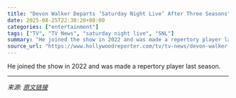 ```yaml
---
title: "Devon Walker Departs ‘Saturday Night Live’ After Three Seasons"
date: 2025-08-25T22:38:20+08:00
categories: ["entertainment"]
tags: ["TV", "TV News", "saturday night live", "SNL"]
summary: "He joined the show in 2022 and was made a repertory player last season."
source_url: "https://www.hollywoodreporter.com/tv/tv-news/devon-walker-leaving-snl-3-seasons-1236353191/"
---
```


He joined the show in 2022 and was made a repertory player last season.

---

*来源: [原文链接](https://www.hollywoodreporter.com/tv/tv-news/devon-walker-leaving-snl-3-seasons-1236353191/)*
